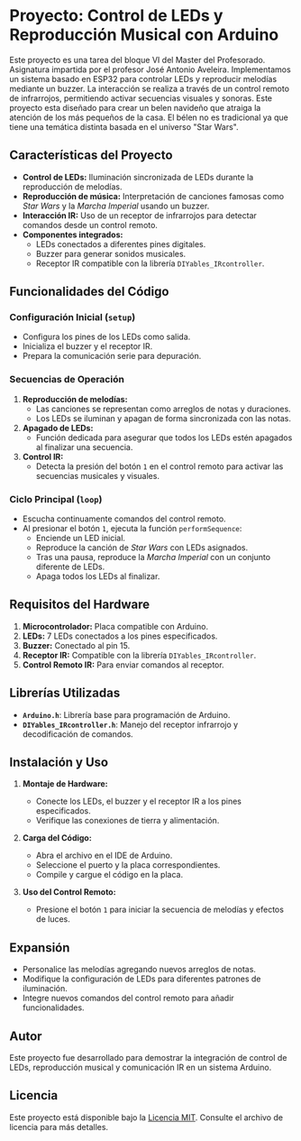# Proyecto: Control de LEDs y Reproducción Musical con Arduino

Este proyecto es una tarea del bloque VI del Master del Profesorado. Asignatura impartida por el profesor José Antonio Aveleira. Implementamos un sistema basado en ESP32 para controlar LEDs y reproducir melodías mediante un buzzer. La interacción se realiza a través de un control remoto de infrarrojos, permitiendo activar secuencias visuales y sonoras.
Este proyecto esta diseñado para crear un belen navideño que atraiga la atención de los más pequeños de la casa. El bélen no es tradicional ya que tiene una temática distinta basada en el universo "Star Wars".


## Características del Proyecto

- **Control de LEDs:** Iluminación sincronizada de LEDs durante la reproducción de melodías.
- **Reproducción de música:** Interpretación de canciones famosas como *Star Wars* y la *Marcha Imperial* usando un buzzer.
- **Interacción IR:** Uso de un receptor de infrarrojos para detectar comandos desde un control remoto.
- **Componentes integrados:**
  - LEDs conectados a diferentes pines digitales.
  - Buzzer para generar sonidos musicales.
  - Receptor IR compatible con la librería `DIYables_IRcontroller`.

## Funcionalidades del Código

### Configuración Inicial (`setup`)
- Configura los pines de los LEDs como salida.
- Inicializa el buzzer y el receptor IR.
- Prepara la comunicación serie para depuración.

### Secuencias de Operación
1. **Reproducción de melodías:** 
   - Las canciones se representan como arreglos de notas y duraciones.
   - Los LEDs se iluminan y apagan de forma sincronizada con las notas.
2. **Apagado de LEDs:** 
   - Función dedicada para asegurar que todos los LEDs estén apagados al finalizar una secuencia.
3. **Control IR:**
   - Detecta la presión del botón `1` en el control remoto para activar las secuencias musicales y visuales.

### Ciclo Principal (`loop`)
- Escucha continuamente comandos del control remoto.
- Al presionar el botón `1`, ejecuta la función `performSequence`:
  - Enciende un LED inicial.
  - Reproduce la canción de *Star Wars* con LEDs asignados.
  - Tras una pausa, reproduce la *Marcha Imperial* con un conjunto diferente de LEDs.
  - Apaga todos los LEDs al finalizar.

## Requisitos del Hardware

1. **Microcontrolador:** Placa compatible con Arduino.
2. **LEDs:** 7 LEDs conectados a los pines especificados.
3. **Buzzer:** Conectado al pin 15.
4. **Receptor IR:** Compatible con la librería `DIYables_IRcontroller`.
5. **Control Remoto IR:** Para enviar comandos al receptor.

## Librerías Utilizadas

- **`Arduino.h`**: Librería base para programación de Arduino.
- **`DIYables_IRcontroller.h`**: Manejo del receptor infrarrojo y decodificación de comandos.

## Instalación y Uso

1. **Montaje de Hardware:**
   - Conecte los LEDs, el buzzer y el receptor IR a los pines especificados.
   - Verifique las conexiones de tierra y alimentación.

2. **Carga del Código:**
   - Abra el archivo en el IDE de Arduino.
   - Seleccione el puerto y la placa correspondientes.
   - Compile y cargue el código en la placa.

3. **Uso del Control Remoto:**
   - Presione el botón `1` para iniciar la secuencia de melodías y efectos de luces.

## Expansión

- Personalice las melodías agregando nuevos arreglos de notas.
- Modifique la configuración de LEDs para diferentes patrones de iluminación.
- Integre nuevos comandos del control remoto para añadir funcionalidades.

## Autor

Este proyecto fue desarrollado para demostrar la integración de control de LEDs, reproducción musical y comunicación IR en un sistema Arduino.

## Licencia

Este proyecto está disponible bajo la [Licencia MIT](LICENSE). Consulte el archivo de licencia para más detalles.

